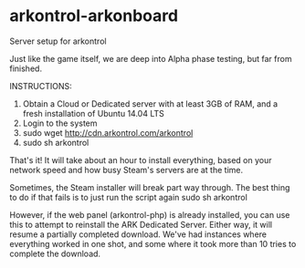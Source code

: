 # arkontrol-arkonboard

Server setup for arkontrol


Just like the game itself, we are deep into Alpha phase testing, but far from finished.

INSTRUCTIONS:
  1. Obtain a Cloud or Dedicated server with at least 3GB of RAM, and a fresh installation of Ubuntu 14.04 LTS
  2. Login to the system
  3. sudo wget http://cdn.arkontrol.com/arkontrol
  4. sudo sh arkontrol


That's it! It will take about an hour to install everything, based on your network speed and how busy Steam's servers are at the time.

Sometimes, the Steam installer will break part way through. The best thing to do if that fails is to just run the script again
  sudo sh arkontrol
  
However, if the web panel (arkontrol-php) is already installed, you can use this to attempt to reinstall the ARK Dedicated Server. Either way, it will resume a partially completed download. We've had instances where everything worked in one shot, and some where it took more than 10 tries to complete the download.
